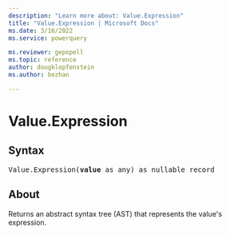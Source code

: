 ```yaml
---
description: "Learn more about: Value.Expression"
title: "Value.Expression | Microsoft Docs"
ms.date: 3/16/2022
ms.service: powerquery

ms.reviewer: gepopell
ms.topic: reference
author: dougklopfenstein
ms.author: bezhan

---
```

# Value.Expression

## Syntax

<pre>
Value.Expression(<b>value</b> as any) as nullable record
</pre>
  
## About

Returns an abstract syntax tree (AST) that represents the value's expression.

